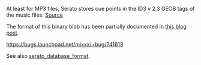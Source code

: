 At least for MP3 files, Serato stores cue points in the ID3 v 2.3 GEOB
tags of the music files.
[Source](http://serato.com/forum/discussion/345668)

The format of this binary blob has been partially documented in [this
blog
post](http://homepage.ruhr-uni-bochum.de/jan.holthuis/posts/reversing-seratos-geob-tags).

<https://bugs.launchpad.net/mixxx/+bug/741613>

See also [serato\_database\_format](serato_database_format).
